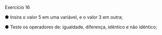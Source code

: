 Exercício 16

● Insira o valor 5 em uma variável, e o valor 3 em outra;

● Teste os operadores de: igualdade, diferença, idêntico e não idêntico;